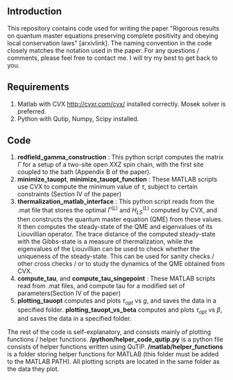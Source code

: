 ## Introduction
This repository contains code used for writing the paper "Rigorous results on quantum master equations preserving complete positivity and
obeying local conservation laws" [arxivlink]. The naming convention in the code closely matches the notation used in the paper. For any questions / comments, please feel free to contact me. I will try my best to get back to you. 

## Requirements
1. Matlab with CVX http://cvxr.com/cvx/ installed correctly. Mosek solver is preferred.
2. Python with Qutip, Numpy, Scipy installed.

## Code
1. **redfield_gamma_construction** : This python script computes the matrix $\Gamma$ for a setup of a two-site open XXZ spin chain, with the first site coupled to the bath (Appendix B of the paper).
2. **minimize_tauopt**, **minimize_tauopt_function** : These MATLAB scripts use CVX to compute the minimum value of $\tau$, subject to certain constraints (Section IV of the paper)
3. **thermalization_matlab_interface** : This python script reads from the .mat file that stores the optimal $\Gamma^{(L)}$ and $H^{(L)}_{LS}$ computed by CVX, and then constructs the quantum master equation (QME) from these values. It then computes the steady-state of the QME and eigenvalues of its Liouvillian operator. The trace distance of the computed steady-state with the Gibbs-state is a measure of thermalization, while the eigenvalues of the Liouvillian can be used to check whether the uniqueness of the steady-state. This can be used for sanity checks / other cross checks / or to study the dynamics of the QME obtained from CVX. 
4.  **compute_tau**, and **compute_tau_singepoint** : These MATLAB scripts read from .mat files, and compute tau for a modified set of parameters(Section IV of the paper)
5.  **plotting_tauopt** computes and plots $\tau_{opt}$ vs $g$, and saves the data in a specified folder. **plotting_tauopt_vs_beta** computes and plots $\tau_{opt}$ vs $\beta$, and saves the data in a specified folder. 


The rest of the code is self-explanatory, and consists mainly of plotting functions / helper functions. **/python/helper_code_qutip.py** is a python file consists of helper functions written using QuTiP. **/matlab/helper_functions** is a folder storing helper functions for MATLAB (this folder must be added to the MATLAB PATH). All plotting scripts are located in the same folder as the data they plot.
